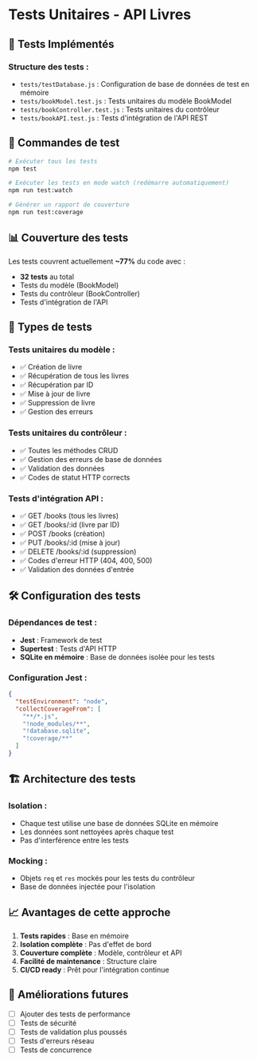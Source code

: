 # Tests Unitaires - API Livres

## 🧪 **Tests Implémentés**

### **Structure des tests :**
- `tests/testDatabase.js` : Configuration de base de données de test en mémoire
- `tests/bookModel.test.js` : Tests unitaires du modèle BookModel
- `tests/bookController.test.js` : Tests unitaires du contrôleur
- `tests/bookAPI.test.js` : Tests d'intégration de l'API REST

## 🚀 **Commandes de test**

```bash
# Exécuter tous les tests
npm test

# Exécuter les tests en mode watch (redémarre automatiquement)
npm run test:watch

# Générer un rapport de couverture
npm run test:coverage
```

## 📊 **Couverture des tests**

Les tests couvrent actuellement **~77%** du code avec :
- **32 tests** au total
- Tests du modèle (BookModel)
- Tests du contrôleur (BookController)  
- Tests d'intégration de l'API

## 🎯 **Types de tests**

### **Tests unitaires du modèle :**
- ✅ Création de livre
- ✅ Récupération de tous les livres
- ✅ Récupération par ID
- ✅ Mise à jour de livre
- ✅ Suppression de livre
- ✅ Gestion des erreurs

### **Tests unitaires du contrôleur :**
- ✅ Toutes les méthodes CRUD
- ✅ Gestion des erreurs de base de données
- ✅ Validation des données
- ✅ Codes de statut HTTP corrects

### **Tests d'intégration API :**
- ✅ GET /books (tous les livres)
- ✅ GET /books/:id (livre par ID)
- ✅ POST /books (création)
- ✅ PUT /books/:id (mise à jour)
- ✅ DELETE /books/:id (suppression)
- ✅ Codes d'erreur HTTP (404, 400, 500)
- ✅ Validation des données d'entrée

## 🛠️ **Configuration des tests**

### **Dépendances de test :**
- **Jest** : Framework de test
- **Supertest** : Tests d'API HTTP
- **SQLite en mémoire** : Base de données isolée pour les tests

### **Configuration Jest :**
```json
{
  "testEnvironment": "node",
  "collectCoverageFrom": [
    "**/*.js",
    "!node_modules/**",
    "!database.sqlite",
    "!coverage/**"
  ]
}
```

## 🏗️ **Architecture des tests**

### **Isolation :**
- Chaque test utilise une base de données SQLite en mémoire
- Les données sont nettoyées après chaque test
- Pas d'interférence entre les tests

### **Mocking :**
- Objets `req` et `res` mockés pour les tests du contrôleur
- Base de données injectée pour l'isolation

## 📈 **Avantages de cette approche**

1. **Tests rapides** : Base en mémoire
2. **Isolation complète** : Pas d'effet de bord
3. **Couverture complète** : Modèle, contrôleur et API
4. **Facilité de maintenance** : Structure claire
5. **CI/CD ready** : Prêt pour l'intégration continue

## 🎯 **Améliorations futures**

- [ ] Ajouter des tests de performance
- [ ] Tests de sécurité
- [ ] Tests de validation plus poussés
- [ ] Tests d'erreurs réseau
- [ ] Tests de concurrence
